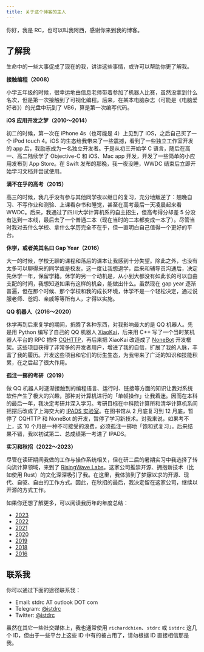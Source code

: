 ```yaml
---
title: 关于这个博客的主人
---
```


你好，我是 RC，也可以叫我阿西，感谢你来到我的博客。

## 了解我

生命中的一些大事促成了现在的我，讲讲这些事情，或许可以帮助你更了解我。

**接触编程（2008）**

小学五年级的时候，很幸运地由信息老师带着参加了机器人比赛，虽然没拿到什么名次，但是第一次接触到了可视化编程。后来，在某本电脑杂志（可能是《电脑爱好者》）的光盘中玩到了 VB6，算是第一次编写代码。

**iOS 应用开发之梦（2010～2014）**

初二的时候，第一次在 iPhone 4s（也可能是 4）上见到了 iOS，之后自己买了一个 iPod touch 4。iOS 的生态给我带来了一些震撼，看到了一些独立工作室开发的 app 后，我励志成为一名独立开发者。于是从初三开始学 C 语言，随后在高一、高二陆续学了 Objective-C 和 iOS、Mac app 开发，开发了一些简单的小应用发布到 App Store。在 Swift 发布的那晚，我一夜没睡，WWDC 结束后立即开始学习文档并尝试使用。

**满不在乎的高考（2015）**

高三的时候，我几乎没有参与其他同学夜以继日的复习，充分地叛逆了：翘晚自习、不写作业和测验、上课看杂书和睡觉，甚至在高考最后一天凌晨起来看 WWDC。后来，我通过了四川大学计算机系的自主招生，但高考得分却差 5 分没有达到一本线，最后去了一个普通二本（现在当时的二本都变成一本了）。尽管当时我对去什么学校、拿什么学历完全不在乎，但一直明白自己值得一个更好的平台。

**休学，或者美其名曰 Gap Year（2016）**

大一的时候，学校无聊的课程和落后的课本让我感到十分失望。除此之外，也没有太多可以聊得来的同学或是校友。这一度让我想退学，后来和辅导员沟通后，决定先休学一年，保留学籍。休学的另一个动机是，从小到大都没有如此长的可以自由支配的时间，我想知道如果有这样的机会，能做出什么。虽然现在 gap year 逐渐普遍，但在那个时候、那个学校和我的成长环境，休学不是一个轻松决定，通过说服老师、爸妈、亲戚等等所有人，才得以实施。

**QQ 机器人（2016～2020）**

休学再到后来复学的期间，折腾了各种东西，对我影响最大的是 QQ 机器人。先是用 Python 编写了自己的 QQ 机器人 [XiaoKai](https://github.com/nonebot/nonebot/tree/legacy)，后来用 C++ 写了一个当时某机器人平台的 RPC 插件 [CQHTTP](https://github.com/kyubotics/coolq-http-api)，再后来把 XiaoKai 改造成了 [NoneBot](https://github.com/nonebot/nonebot) 开发框架。这些项目获得了非常多的开发者用户，增进了我的自信，扩展了我的人脉，丰富了我的履历。开发这些项目和它们的衍生生态，为我带来了广泛的知识和技能积累，在之后起了很大作用。

**孤注一掷的考研（2019）**

做 QQ 机器人时逐渐接触到的编程语言、运行时、链接等方面的知识让我对系统软件产生了极大的兴趣，那种对计算机进行的「单帧操作」让我着迷。因而在本科的最后一年，我决定考研并深入学习。考研目标在中科院计算所和清华计算机系间摇摆后改成了上海交大的 [IPADS 实验室](https://ipads.se.sjtu.edu.cn/zh/)。在图书馆从 2 月底复习到 12 月底，暂停了 CQHTTP 和 NoneBot 的开发，暂停了学习新技术。对我来说，如果考不上，这 10 个月是一种不可接受的浪费，必须孤注一掷地「饱和式复习」。后来结果不错，我以初试第二、总成绩第一考进了 IPADS。

**实习和秋招（2022～2023）**

尽管在读研期间我做的工作与操作系统相关，但在研二后的暑期实习中我选择了转向流计算领域，来到了 [RisingWave Labs](https://github.com/risingwavelabs)。这家公司推崇开源、拥抱新技术（比如使用 Rust）的文化深深吸引了我。在这里，我体验到了梦寐以求的开源、现代、自驱、自由的工作方式。因此，在秋招的最后，我决定留在这家公司，继续以开源的方式工作。

如果你还想了解更多，可以阅读我历年的年度总结：

- [2023](/posts/2024-01-01-2023-review.md)
- [2022](/posts/2022-12-27-2022-end.md)
- [2021](/posts/2022-01-31-2022-new-beginning.md)
- [2020](/posts/2021-02-12-2021-new-year.md)
- [2019](/posts/2020-01-04-2020.md)
- [2018](/posts/2018-12-31-my-2018.md)
- [2016](/posts/2017-01-04-for-2017.md)

## 联系我

你可以通过下面的途径联系我：

- Email: stdrc AT outlook DOT com
- Telegram: [@istdrc](https://telegram.me/istdrc)
- Twitter: [@istdrc](https://twitter.com/istdrc)

虽然在其它一些社交媒体上，我也通常使用 `richardchien`、`stdrc` 或 `istdrc` 这几个 ID，但由于一些平台上这些 ID 中有的被占用了，请勿根据 ID 直接相信那是我。

